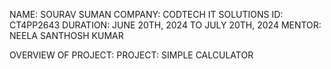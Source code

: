 NAME: SOURAV SUMAN
COMPANY: CODTECH IT SOLUTIONS
ID: CT4PP2643
DURATION: JUNE 20TH, 2024 TO JULY 20TH, 2024 
MENTOR: NEELA SANTHOSH KUMAR

OVERVIEW OF PROJECT:
PROJECT: SIMPLE CALCULATOR
 

